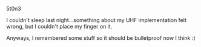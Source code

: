 5t0n3

I couldn't sleep last night...something about my UHF implementation felt wrong, but I couldn't place my finger on it.

Anyways, I remembered some stuff so it should be bulletproof now I think :)
